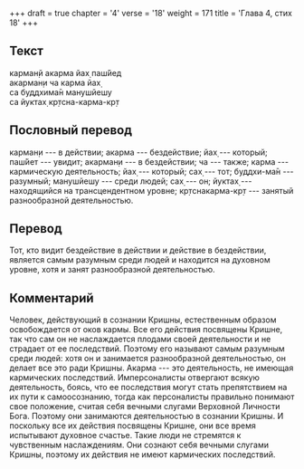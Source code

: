 +++
draft = true
chapter = '4'
verse = '18'
weight = 171
title = 'Глава 4, стих 18'
+++
## Текст

карман̣й акарма йах̣ паш́йед  
акарман̣и ча карма йах̣  
са буддхима̄н манушйешу  
са йуктах̣ кр̣тсна-карма-кр̣т

## Пословный перевод

карман̣и --- в действии; акарма --- бездействие; йах̣ --- который; паш́йет
--- увидит; акарман̣и --- в бездействии; ча --- также; карма ---
кармическую деятельность; йах̣ --- который; сах̣ --- тот; буддхи-ма̄н ---
разумный; манушйешу --- среди людей; сах̣ --- он; йуктах̣ --- находящийся
на трансцендентном уровне; кр̣тснакарма-кр̣т --- занятый разнообразной
деятельностью.

## Перевод

Тот, кто видит бездействие в действии и действие в бездействии, является
самым разумным среди людей и находится на духовном уровне, хотя и занят
разнообразной деятельностью.

## Комментарий

Человек, действующий в сознании Кришны, естественным образом
освобождается от оков кармы. Все его действия посвящены Кришне, так что
сам он не наслаждается плодами своей деятельности и не страдает от ее
последствий. Поэтому его называют самым разумным среди людей: хотя он и
занимается разнообразной деятельностью, он делает все это ради Кришны.
Акарма --- это деятельность, не имеющая кармических последствий.
Имперсоналисты отвергают всякую деятельность, боясь, что ее последствия
могут стать препятствием на их пути к самоосознанию, тогда как
персоналисты правильно понимают свое положение, считая себя вечными
слугами Верховной Личности Бога. Поэтому они занимаются деятельностью в
сознании Кришны. И поскольку все их действия посвящены Кришне, они все
время испытывают духовное счастье. Такие люди не стремятся к чувственным
наслаждениям. Они сознают себя вечными слугами Кришны, поэтому их
действия не имеют кармических последствий.
